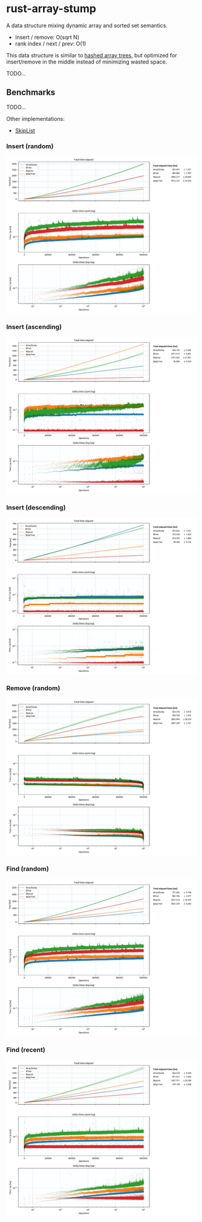 # rust-array-stump

A data structure mixing dynamic array and sorted set semantics.

- insert / remove: O(sqrt N)
- rank index / next / prev: O(1)

This data structure is similar to [hashed array trees](https://en.wikipedia.org/wiki/Hashed_array_tree), but optimized for insert/remove in the middle instead of minimizing wasted space.

TODO...

## Benchmarks

TODO...

Other implementations:

- [SkipList](https://docs.rs/skiplist/0.3.0/skiplist/)


### Insert (random)

![image](results/insert_avg_comparison.png/)

### Insert (ascending)

![image](results/insert_asc_comparison.png/)

### Insert (descending)

![image](results/insert_dsc_comparison.png/)

### Remove (random)

![image](results/remove_avg_comparison.png/)

### Find (random)

![image](results/find_rand_avg_comparison.png/)

### Find (recent)

![image](results/find_recent_avg_comparison.png/)


